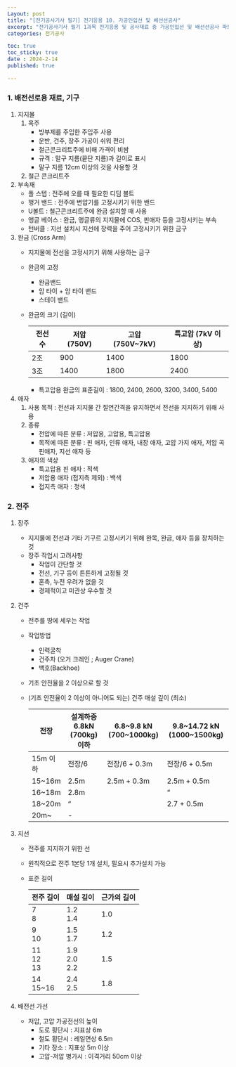 ```yaml
---
Layout: post
title: "[전기공사기사 필기] 전기응용 10. 가공인입선 및 배선선공사"
excerpt: "전기공사기사 필기 1과목 전기응용 및 공사재료 중 가공인입선 및 배선선공사 파트"
categories: 전기공사

toc: true
toc_sticky: true
date : 2024-2-14
published: true

---
```


### 1. 배전선로용 재료, 기구

1. 지지물
   1. 목주
      - 방부제를 주입한 주입주 사용
      - 운반, 건주, 장주 가공이 쉬워 편리
      - 철근콘크리트주에 비해 가격이 비쌈
      - 규격 : 말구 지름(끝단 지름)과 길이로 표시
      - 말구 지름 12cm 이상의 것을 사용할 것
   2. 철근 콘크리트주
2. 부속재
   - 폴 스텝 : 전주에 오를 때 필요한 디딤 볼트
   - 행거 밴드 : 전주에 변압기를 고정시키기 위한 밴드
   - U볼트 : 철근콘크리트주에 완금 설치할 때 사용
   - 앵글 베이스 : 완금, 앵글류의 지지물에 COS, 핀애자 등을 고정시키는 부속
   - 턴버클 : 지선 설치시 지선에 장력을 주어 고정시키기 위한 금구
3. 완금 (Cross Arm)
   - 지지물에 전선을 고정시키기 위해 사용하는 금구
   - 완금의 고정
      - 완금밴드
      - 암 타이 + 암 타이 밴드
      - 스테이 밴드
   - 완금의 크기 (길이)

      | 전선 수 | 저압 (750V)  | 고압 (750V~7kV) | 특고압 (7kV 이상) |
      | --- | --- | --- | --- |
      | 2조 | 900 | 1400 | 1800 |
      | 3조 | 1400 | 1800 | 2400 |
    
      - 특고압용 완금의 표준길이 : 1800, 2400, 2600, 3200, 3400, 5400
4. 애자
   1. 사용 목적 : 전선과 지지물 간 절연간격을 유지하면서 전선을 지지하기 위해 사용
   2. 종류
      - 전압에 따른 분류 : 저압용, 고압용, 특고압용
      - 목적에 따른 분류 : 핀 애자, 인류 애자, 내장 애자, 고압 가지 애자, 저압 곡핀애자, 지선 애자 등
   3. 애자의 색상
      - 특고압용 핀 애자 : 적색
      - 저압용 애자 (접지측 제외) : 백색
      - 접지측 애자 : 청색

### 2. 전주

1. 장주
   - 지지물에 전선과 기타 기구르 고정시키기 위해 완목, 완금, 애자 등을 장치하는 것
   - 장주 작업시 고려사항
      - 작업이 간단할 것
      - 전선, 기구 등이 튼튼하게 고정될 것
      - 혼촉, 누전 우려가 없을 것
      - 경제적이고 미관상 우수할 것
2. 건주
   - 전주를 땅에 세우는 작업
   - 작업방법
      - 인력굴착
      - 건주차 (오거 크레인 ; Auger Crane)
      - 백호(Backhoe)
   - 기초 안전율을 2 이상으로 할 것
   - (기초 안전율이 2 이상이 아니어도 되는) 건주 매설 깊이 (최소)

      | 전장 | 설계하중 6.8kN (700kg) 이하  | 6.8~9.8 kN (700~1000kg) | 9.8~14.72 kN (1000~1500kg) |
      | --- | --- | --- | --- |
      | 15m 이하 | 전장/6  | 전장/6  + 0.3m | 전장/6 + 0.5m |
      | 15~16m | 2.5m | 2.5m + 0.3m | 2.5m + 0.5m |
      | 16~18m | 2.8m |  | “ |
      | 18~20m | “ |  | 2.7 + 0.5m |
      | 20m~ | - |  |  |

3. 지선
   - 전주를 지지하기 위한 선
   - 원칙적으로 전주 1본당 1개 설치, 필요시 추가설치 가능
   - 표준 길이

      | 전주 길이 | 매설 깊이 | 근가의 길이 |
      | --- | --- | --- |
      | 7 <br> 8 | 1.2 <br> 1.4 | 1.0 |
      | 9 <br> 10 | 1.5 <br> 1.7 | 1.2 |
      | 11 <br> 12 <br> 13 | 1.9 <br> 2.0 <br> 2.2 | 1.5 |
      | 14 <br> 15~16 | 2.4 <br> 2.5 | 1.8 |

4. 배전선 가선
   - 저압, 고압 가공전선의 높이
      - 도로 횡단시 : 지표상 6m
      - 철도 횡단시 : 레일면상 6.5m
      - 기타 장소 : 지표상 5m 이상
      - 고압-저압 병가시 : 이격거리 50cm 이상